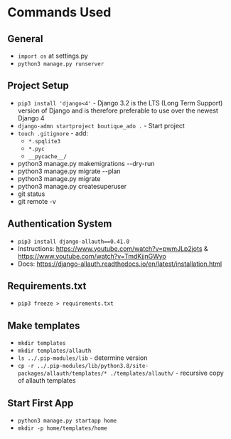 # Commands Used

## General

- `import os` at settings.py
- `python3 manage.py runserver`
## Project Setup

- `pip3 install 'django<4'` - Django 3.2 is the LTS (Long Term Support) version of Django and is therefore preferable to use over the newest Django 4
- `django-admn startproject boutique_ado .` - Start project
- `touch .gitignore` - add:
    - `*.spqlite3`
    - `*.pyc`
    - `__pycache__/`
- python3 manage.py makemigrations --dry-run
- python3 manage.py migrate --plan
- python3 manage.py migrate
- python3 manage.py createsuperuser
- git status
- git remote -v

## Authentication System
- `pip3 install django-allauth==0.41.0`
- Instructions: https://www.youtube.com/watch?v=pwmJLp2jots & https://www.youtube.com/watch?v=TmdKjjnGWyo
- Docs: https://django-allauth.readthedocs.io/en/latest/installation.html

## Requirements.txt

- `pip3 freeze > requirements.txt`

## Make templates

- `mkdir templates`
- `mkdir templates/allauth`
- `ls ../.pip-modules/lib` - determine version
- `cp -r ../.pip-modules/lib/python3.8/site-packages/allauth/templates/* ./templates/allauth/` - recursive copy of allauth templates

## Start First App

- `python3 manage.py startapp home`
- `mkdir -p home/templates/home`